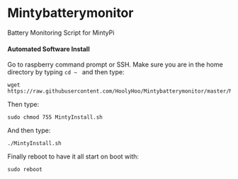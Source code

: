 # Mintybatterymonitor
Battery Monitoring Script for MintyPi


#### Automated Software Install

Go to raspberry command prompt or SSH.
Make sure you are in the home directory by typing ```cd ~ ``` and then type:
```
wget https://raw.githubusercontent.com/HoolyHoo/Mintybatterymonitor/master/MintyInstall.sh
```
Then type:
```
sudo chmod 755 MintyInstall.sh
```
And then type:
```
./MintyInstall.sh
```
Finally reboot to have it all start on boot with:
```
sudo reboot
```
